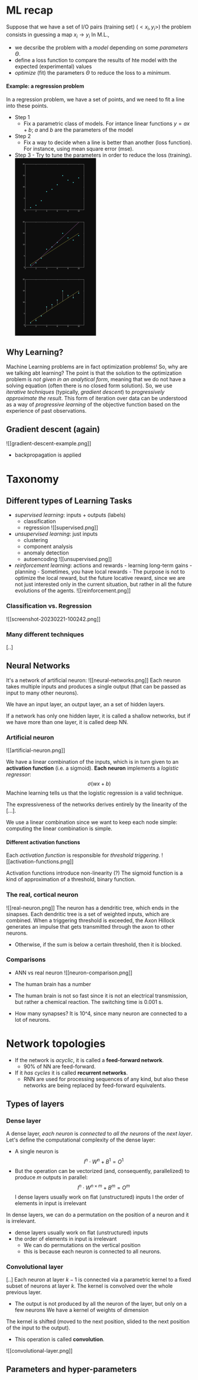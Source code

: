 # ML recap

Suppose that we have a set of I/O pairs (training set)
$({<x_i, y_i>})$
the problem consists in guessing a map $x_i \rightarrow y_i$
In M.L.,

- we decsribe the problem with a _model_ depending on some _parameters_ $\Theta$.
- define a loss function to compare the results of hte model with the expected (experimental) values
- _optimize_ (fit) the parameters $\Theta$ to reduce the loss to a _minimum_.

#### Example: a regression problem

In a regression problem, we have a set of points, and we need to fit a line into these points.

- Step 1
  - Fix a parametric class of models. For intance linear functions $y = ax + b$; $a$ and $b$ are the parameters of the model
- Step 2
  - Fix a way to decide when a line is better than another (loss function). For instance, using mean square error (mse).
- Step 3 - Try to tune the parameters in order to reduce the loss (training).
  ![](images/regression-steps.png)

## Why Learning?

Machine Learning problems are in fact optimization problems!
So, why are we talking abt learning?
The point is that the solution to the optimization problem is _not given in an analytical form_, meaning that we do not have a solving equation (often there is no closed form solution).
So, we use _iterative techniques_ (typically, _gradient descent_) to _progressively approximate the result_.
This form of iteration over data can be understood as a way of _progressive learning_ of the objective function based on the experience of past observations.

## Gradient descent (again)

![[gradient-descent-example.png]]

- backpropagation is applied

# Taxonomy

## Different types of Learning Tasks

- _supervised learning_: inputs + outputs (labels)
  - classification
  - regression
    ![[supervised.png]]
- _unsupervised learning_: just inputs
  - clustering
  - component analysis
  - anomaly detection
  - autoencoding
    ![[unsupervised.png]]
- _reinforcement learning_: actions and rewards - learning long-term gains - planning - Sometimes, you have local rewards - The purpose is not to optimize the local reward, but the future locative reward, since we are not just interested only in the current situation, but rather in all the future evolutions of the agents.
  ![[reinforcement.png]]

### Classification vs. Regression

![[screenshot-20230221-100242.png]]

### Many different techniques

\[..\]

## Neural Networks

It's a network of artificial neuron:
![[neural-networks.png]]
Each neuron takes multiple inputs and produces a single output (that can be passed as input to many other neurons).

We have an input layer, an output layer, an a set of hidden layers.

If a network has only one hidden layer, it is called a shallow networks, but if we have more than one layer, it is called deep NN.

### Artificial neuron

![[artificial-neuron.png]]

We have a linear combination of the inputs, which is in turn given to an **activation function** (i.e. a sigmoid).
**Each neuron** implements a _logistic regressor_: $$\sigma(wx +b)$$Machine learning tells us that the logistic regression is a valid technique.

The expressiveness of the networks derives entirely by the linearity of the \[...\].

We use a linear combination since we want to keep each node simple: computing the linear combination is simple.

#### Different activation functions

Each _activation function_ is responsible for _threshold triggering_.
![[activation-functions.png]]

Activation functions introduce non-linearity (?)
The sigmoid function is a kind of approximation of a threshold, binary function.

### The real, cortical neuron

![[real-neuron.png]]
The neuron has a dendritic tree, which ends in the sinapses. Each dendritic tree is a set of weighted inputs, which are combined. When a triggering threshold is exceeded, the Axon Hillock generates an impulse that gets transmitted through the axon to other neurons.

- Otherwise, if the sum is below a certain threshold, then it is blocked.

### Comparisons

- ANN vs real neuron
  ![[neuron-comparison.png]]

- The human brain has a number
- The human brain is not so fast since it is not an electrical transmission, but rather a chemical reaction. The switching time is 0.001 s.
- How many synapses? It is 10^4, since many neuron are connected to a lot of neurons.

# Network topologies

- If the network is _acyclic_, it is called a **feed-forward network**.
  - 90% of NN are feed-forward.
- If it _has cycles_ it is called **recurrent networks**.
  - RNN are used for processing sequences of any kind, but also these networks are being replaced by feed-forward equivalents.

## Types of layers

### Dense layer

A dense layer, _each neuron_ is _connected_ to _all the neurons_ of the _next layer_.
Let's define the computational complexity of the dense layer:

- A single neuron is
  $$
  I^n \cdot W^{n} + B^1 = O^1
  $$
- But the operation can be vectorized (and, consequently, parallelized) to produce $m$ outputs in parallel:
  $$
  I^n \cdot W^{n \times m} + B^m = O^m
  $$
  I dense layers usually work on flat (unstructured) inputs I the order of elements in input is irrelevant

In dense layers, we can do a permutation on the position of a neuron and it is irrelevant.

- dense layers usually work on flat (unstructured) inputs
- the order of elements in input is irrelevant
  - We can do permutations on the vertical position
  - this is because each neuron is connected to all neurons.

### Convolutional layer

\[..\]
Each neuron at layer $k − 1$ is connected via a parametric kernel to a fixed subset of neurons at layer $k$. The kernel is convolved over the whole previous layer.

- The output is not produced by all the neuron of the layer, but only on a few neurons
  We have a kernel of weights of dimension

The kernel is shifted (moved to the next position, slided to the next position of the input to the output).

- This operation is called **convolution**.

![[convolutional-layer.png]]

## Parameters and hyper-parameters
